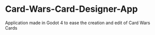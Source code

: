 # Card-Wars-Card-Designer-App
Application made in Godot 4 to ease the creation and edit of Card Wars Cards
